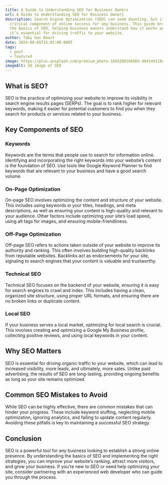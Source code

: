```yaml
---
title: A Guide to Understanding SEO for Business Owners
url: A Guide to Understanding SEO for Business Owners
description: Search Engine Optimization (SEO) can seem daunting, but it’s a
  critical component of online success for any business. This guide breaks down
  the basics of SEO, helping business owners understand how it works and why
  it’s essential for driving traffic to your website.
author: Toby Van Baast
date: 2024-08-05T15:01:00.000Z
tags:
  - post
  - featured
image: https://plus.unsplash.com/premium_photo-1685208166965-d04149118ca5?q=80&w=2070&auto=format&fit=crop&ixlib=rb-4.0.3&ixid=M3wxMjA3fDB8MHxwaG90by1wYWdlfHx8fGVufDB8fHx8fA%3D%3D
imageAlt: 3d image of SEO
---
```

## What is SEO?

SEO is the practice of optimizing your website to improve its visibility in search engine results pages (SERPs). The goal is to rank higher for relevant keywords, making it easier for potential customers to find you when they search for products or services related to your business.

## Key Components of SEO

### Keywords

Keywords are the terms that people use to search for information online. Identifying and incorporating the right keywords into your website’s content is the foundation of SEO. Use tools like Google Keyword Planner to find keywords that are relevant to your business and have a good search volume.

### On-Page Optimization

On-page SEO involves optimizing the content and structure of your website. This includes using keywords in your titles, headings, and meta descriptions, as well as ensuring your content is high-quality and relevant to your audience. Other factors include optimizing your site’s load speed, using alt tags for images, and ensuring mobile-friendliness.

### Off-Page Optimization

Off-page SEO refers to actions taken outside of your website to improve its authority and ranking. This often involves building high-quality backlinks from reputable websites. Backlinks act as endorsements for your site, signaling to search engines that your content is valuable and trustworthy.

### Technical SEO

Technical SEO focuses on the backend of your website, ensuring it is easy for search engines to crawl and index. This includes having a clean, organized site structure, using proper URL formats, and ensuring there are no broken links or duplicate content.

### Local SEO

If your business serves a local market, optimizing for local search is crucial. This involves creating and optimizing a Google My Business profile, collecting positive reviews, and using local keywords in your content.

## Why SEO Matters

SEO is essential for driving organic traffic to your website, which can lead to increased visibility, more leads, and ultimately, more sales. Unlike paid advertising, the results of SEO are long-lasting, providing ongoing benefits as long as your site remains optimized.

## Common SEO Mistakes to Avoid

While SEO can be highly effective, there are common mistakes that can hinder your progress. These include keyword stuffing, neglecting mobile optimization, ignoring analytics, and failing to update content regularly. Avoiding these pitfalls is key to maintaining a successful SEO strategy.

## Conclusion

SEO is a powerful tool for any business looking to establish a strong online presence. By understanding the basics of SEO and implementing the right strategies, you can improve your website’s ranking, attract more visitors, and grow your business. If you’re new to SEO or need help optimizing your site, consider partnering with an experienced web developer who can guide you through the process.
